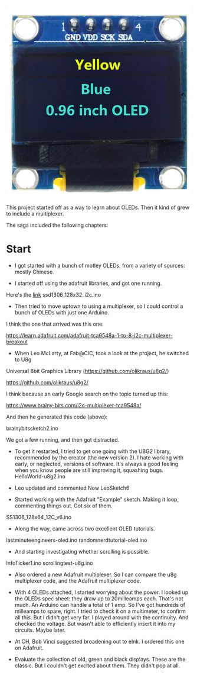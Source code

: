 ![Oleds](128x64blue&yellow.jpg)

This project started off as a way to learn about OLEDs. Then it kind of grew to include a multiplexer. 

The saga included the following chapters: 

# Start

* I got started with a bunch of motley OLEDs, from a variety of sources: mostly Chinese. 

* I started off using the adafruit libraries, and got one running. 

Here's the [link](ssd1306_128x32_i2c.ino)
ssd1306_128x32_i2c.ino

* Then tried to move uptown to using a multiplexer, so I could control a bunch of OLEDs with just one Arduino. 

I think the one that arrived was this one: 

https://learn.adafruit.com/adafruit-tca9548a-1-to-8-i2c-multiplexer-breakout

* When Leo McLarty, at Fab@CIC, took a look at the project, he switched to U8g

Universal 8bit Graphics Library (https://github.com/olikraus/u8g2/)

https://github.com/olikraus/u8g2/

I think because an early Google search on the topic turned up this: 

https://www.brainy-bits.com/i2c-multiplexer-tca9548a/

And then he generated this code (above): 

brainybitssketch2.ino
 
We got a few running, and then got distracted. 

* To get it restarted, I tried to get one going with the U8G*2* library, recommended by the creator (the new version 2). I hate working with early, or neglected, versions of software. It's always a good feeling when you know people are still improving it, squashing bugs.  
HelloWorld-u8g2.ino

* Leo updated and commented Now LeoSketch6

* Started working with the Adafruit "Example" sketch. Making it loop, commenting things out. Got six of them. 

SS1306_128x64_12C_v6.ino

* Along the way, came across two excellent OLED tutorials. 

lastminuteengineers-oled.ino
randomnerdtutorial-oled.ino

* And starting investigating whether scrolling is possible. 

InfoTicker1.ino
scrollingtest-u8g.ino

* Also ordered a new Adafruit multiplexer. So I can compare the u8g multiplexer code, and the Adafruit multiplexer code. 

* With 4 OLEDs attached, I started worrying about the power. I looked up the OLEDs spec sheet: they draw up to 20milleamps each. That's not much. An Arduino can handle a total of 1 amp. So I've got hundreds of milleamps to spare, right. I tried to check it on a multimeter, to confirm all this. But I didn't get very far. I played around with the continuity. And checked the voltage. But wasn't able to efficiently insert it into my circuits. Maybe later. 

* At CH, Bob Vinci suggested broadening out to eInk. I ordered this one on Adafruit. 

* Evaluate the collection of old, green and black displays. These are the classic. But I couldn't get excited about them. They didn't pop at all. 
